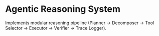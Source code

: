 # Agentic Reasoning System
Implements modular reasoning pipeline (Planner → Decomposer → Tool Selector → Executor → Verifier → Trace Logger).
